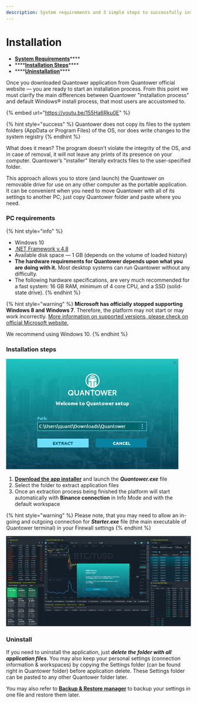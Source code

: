 ```yaml
---
description: System requirements and 3 simple steps to successfully install the platform
---
```


# Installation

* [**System Requirements**](installation.md#pc-requirements)\*\*\*\*
* \*\*\*\*[**Installation Steps**](installation.md#installation-steps)\*\*\*\*
* \*\*\*\*[**Uninstallation**](installation.md#uninstall)\*\*\*\*

Once you downloaded Quantower application from Quantower official website — you are ready to start an installation process. From this point we must clarify the main differences between Quantower "installation process" and default Windows® install process, that most users are accustomed to.

{% embed url="https://youtu.be/155Ha6Rku0E" %}

{% hint style="success" %}
Quantower does not copy its files to the system folders \(AppData or Program Files\) of the OS, nor does write changes to the system registry
{% endhint %}

What does it mean? The program doesn't violate the integrity of the OS, and in case of removal, it will not leave any prints of its presence on your computer. Quantower’s "installer" literally extracts files to the user-specified folder.

This approach allows you to store \(and launch\) the Quantower on removable drive for use on any other computer as the portable application. It can be convenient when you need to move Quantower with all of its settings to another PC; just copy Quantower folder and paste where you need.

### PC requirements

{% hint style="info" %}
* Windows 10
* [.NET Framework v.4.8](https://dotnet.microsoft.com/download/dotnet-framework/thank-you/net48-web-installer)
* Available disk space — 1 GB \(depends on the volume of loaded history\)
* **The hardware requirements for Quantower depends upon what you are doing with it.** Most desktop systems can run Quantower without any difficulty. 
* The following hardware specifications, are very much recommended for a fast system: 16 GB RAM, minimum of 4 core CPU, and a SSD \(solid-state drive\).
{% endhint %}

{% hint style="warning" %}
**Microsoft has officially stopped supporting Windows 8 and Windows 7**. Therefore, the platform may not start or may work incorrectly. [More information on supported versions, please check on official Microsoft website.](https://support.microsoft.com/en-us/help/13853/windows-lifecycle-fact-sheet)  
  
We recommend using Windows 10.
{% endhint %}

### Installation steps

![Quantower installer screen](../.gitbook/assets/extract-files-quantower.png)

1. [**Download the app installer**](https://updates.quantower.com/Quantower/x64/latest/Quantower.exe) and launch the _**Quantower.exe**_ file
2. Select the folder to extract application files
3. Once an extraction process being finished the platform will start automatically with **Binance connection** in Info Mode and with the default workspace

{% hint style="warning" %}
Please note, that you may need to allow an in-going and outgoing connection for _**Starter.exe**_ file \(the main executable of Quantower terminal\) in your Firewall settings
{% endhint %}

![](../.gitbook/assets/default-workspace.png)

### Uninstall

If you need to uninstall the application, just _**delete the folder with all application files**_. You may also keep your personal settings \(connection information & workspaces\) by copying the Settings folder \(can be found right in Quantower folder\) before application delete. These Settings folder can be pasted to any other Quantower folder later.

You may also refer to [**Backup & Restore manager**](backup-and-restore-manager.md) to backup your settings in one file and restore them later.

